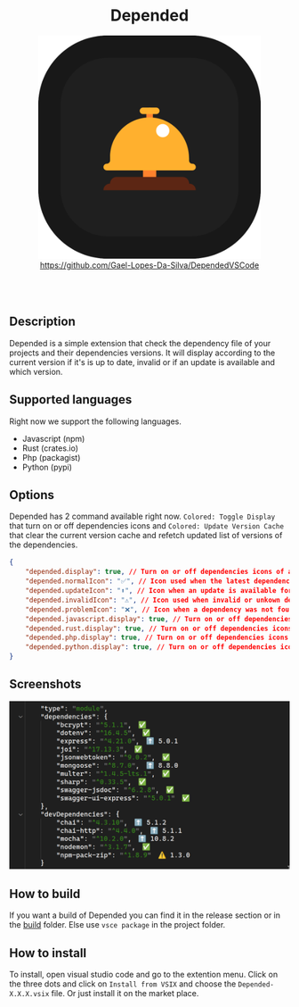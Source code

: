 <div align="center">
	<h1>Depended</h1>
</div>

<div align="center">
	<img width="400px" src="./resources/logo.png" alt="">
</div>

<div align="center">
    <a href="https://github.com/Gael-Lopes-Da-Silva/DependedVSCode">https://github.com/Gael-Lopes-Da-Silva/DependedVSCode</a>
</div>

<br>

<div align="center">
	<img src="https://img.shields.io/visual-studio-marketplace/r/gael-lopes-da-silva.depended?style=for-the-badge&labelColor=000000" alt="">
	<img src="https://img.shields.io/visual-studio-marketplace/i/gael-lopes-da-silva.depended?style=for-the-badge&labelColor=000000" alt="">
	<img src="https://img.shields.io/visual-studio-marketplace/d/gael-lopes-da-silva.depended?style=for-the-badge&labelColor=000000" alt="">
</div>

<div align="center">
	<a href="./LICENSE.md">
		<img src="https://img.shields.io/badge/license-BSD%203--Clause-blue?style=for-the-badge&labelColor=000000" alt="">
	</a>
</div>


Description
------------------------------------------------------------------

Depended is a simple extension that check the dependency file of your projects and their dependencies versions. It will display according to the current version if it's is up to date, invalid or if an update is available and which version.


Supported languages
------------------------------------------------------------------

Right now we support the following languages.
- Javascript (npm)
- Rust (crates.io)
- Php (packagist)
- Python (pypi)


Options
------------------------------------------------------------------

Depended has 2 command available right now. `Colored: Toggle Display` that turn on or off dependencies icons and `Colored: Update Version Cache` that clear the current version cache and refetch updated list of versions of the dependencies.

~~~json
{
    "depended.display": true, // Turn on or off dependencies icons of all languages
    "depended.normalIcon": "✅", // Icon used when the latest dependency is used
    "depended.updateIcon": "⬆️", // Icon when an update is available for the dependency
    "depended.invalidIcon": "⚠️", // Icon used when invalid or unkown dependency version used
    "depended.problemIcon": "❌", // Icon when a dependency was not found
    "depended.javascript.display": true, // Turn on or off dependencies icons for javascript
    "depended.rust.display": true, // Turn on or off dependencies icons for rust
    "depended.php.display": true, // Turn on or off dependencies icons for php
    "depended.python.display": true, // Turn on or off dependencies icons for python
}
~~~


Screenshots
------------------------------------------------------------------

![](./screenshots/depended_1.png)


How to build
------------------------------------------------------------------

If you want a build of Depended you can find it in the release section or in the [build](./build/) folder. Else use `vsce package` in the project folder.


How to install
------------------------------------------------------------------

To install, open visual studio code and go to the extention menu. Click on the three dots and click on `Install from VSIX` and choose the `Depended-X.X.X.vsix` file. Or just install it on the market place.